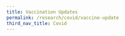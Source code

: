 ```yaml
---
title: Vaccination Updates
permalink: /research/covid/vaccine-update
third_nav_title: Covid
---
```

